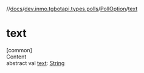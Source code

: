 //[docs](../../../index.md)/[dev.inmo.tgbotapi.types.polls](../index.md)/[PollOption](index.md)/[text](text.md)



# text  
[common]  
Content  
abstract val [text](text.md): [String](https://kotlinlang.org/api/latest/jvm/stdlib/kotlin/-string/index.html)  



